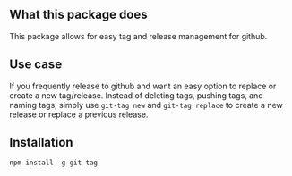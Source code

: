 ## What this package does
This package allows for easy tag and release management for github.  

## Use case
If you frequently release to github and want an easy option to replace or create a new tag/release.  Instead of deleting tags, pushing tags, and naming tags, simply use `git-tag new` and  `git-tag replace` to create a new release or replace a previous release.

## Installation

`npm install -g git-tag`
